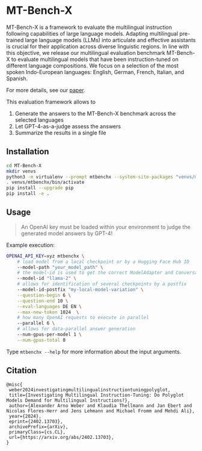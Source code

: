 # MT-Bench-X

MT-Bench-X is a framework to evaluate the multilingual instruction following capabilities of large language models.
Adapting multilingual pre-trained large language models (LLMs) into articulate and effective assistants is crucial for their application across diverse linguistic regions. 
In line with this objective, we release our multilingual evaluation benchmark MT-Bench-X to evaluate multilingual models that have been instruction-tuned on different language compositions. 
We focus on a selection of the most spoken Indo-European languages: English, German, French, Italian, and Spanish.

For more details, see our [paper](https://arxiv.org/abs/2402.13703).

This evaluation framework allows to 
1. Generate the answers to the MT-Bench-X benchmark across the selected languages
2. Let GPT-4-as-a-judge assess the answers
3. Summarize the results in a single file

## Installation

```bash
cd MT-Bench-X
mkdir venvs
python3 -m virtualenv --prompt mtbenchx --system-site-packages "venvs/mtbenchx"
. venvs/mtbenchx/bin/activate
pip install --upgrade pip
pip install -e . 
```

## Usage


> An OpenAI key must be loaded within your environment to judge the generated model answers by GPT-4!

Example execution:
```bash
OPENAI_API_KEY=xyz mtbenchx \
    # load model from a local checkpoint or by a Hugging Face Hub ID
    --model-path "your_model_path" \
    # the model-id is used to get the correct ModelAdapter and Conversation(-template)
    --model-id "llama-2" \
    # allows for identification of several checkpoints by a postfix
    --model-id-postfix "my-local-model-variation" \
    --question-begin 6 \
    --question-end 10 \
    --eval-languages DE EN \
    --max-new-token 1024  \
    # how many OpenAI requests to execute in parallel
    --parallel 6 \
    # allows for data-parallel answer generation
    --num-gpus-per-model 1 \
    --num-gpus-total 8 
```

Type `mtbenchx --help` for more information about the input arguments.


## Citation

```
@misc{
 weber2024investigatingmultilingualinstructiontuningpolyglot,
 title={Investigating Multilingual Instruction-Tuning: Do Polyglot Models Demand for Multilingual Instructions?}, 
 author={Alexander Arno Weber and Klaudia Thellmann and Jan Ebert and Nicolas Flores-Herr and Jens Lehmann and Michael Fromm and Mehdi Ali},
 year={2024},
 eprint={2402.13703},
 archivePrefix={arXiv},
 primaryClass={cs.CL},
 url={https://arxiv.org/abs/2402.13703}, 
}
```
